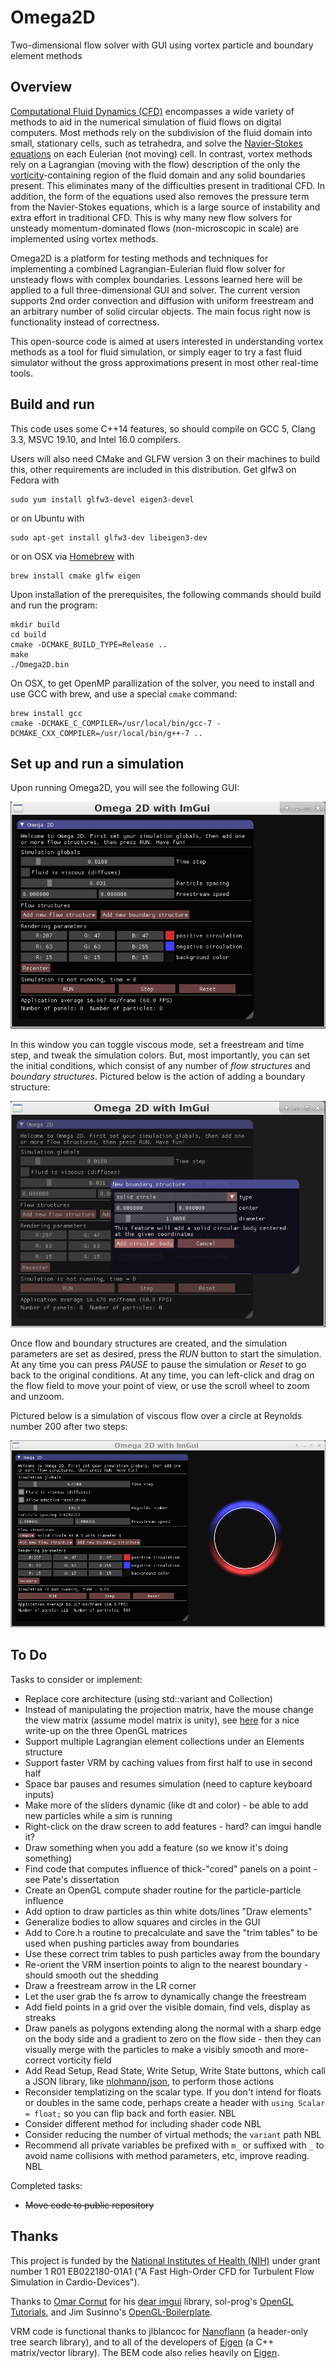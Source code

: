 # Omega2D
Two-dimensional flow solver with GUI using vortex particle and boundary element methods

## Overview
[Computational Fluid Dynamics (CFD)](https://en.wikipedia.org/wiki/Computational_fluid_dynamics) encompasses a wide variety of methods to aid in the numerical simulation of fluid flows on digital computers. Most methods rely on the subdivision of the fluid domain into small, stationary cells, such as tetrahedra, and solve the [Navier-Stokes equations](https://en.wikipedia.org/wiki/Navier%E2%80%93Stokes_equations) on each Eulerian (not moving) cell. In contrast, vortex methods rely on a Lagrangian (moving with the flow) description of the only the [vorticity](https://en.wikipedia.org/wiki/Vorticity)-containing region of the fluid domain and any solid boundaries present. This eliminates many of the difficulties present in traditional CFD. In addition, the form of the equations used also removes the pressure term from the Navier-Stokes equations, which is a large source of instability and extra effort in traditional CFD. This is why many new flow solvers for unsteady momentum-dominated flows (non-microscopic in scale) are implemented using vortex methods.

Omega2D is a platform for testing methods and techniques for implementing a combined Lagrangian-Eulerian fluid flow solver for unsteady flows with complex boundaries. Lessons learned here will be applied to a full three-dimensional GUI and solver. The current version supports 2nd order convection and diffusion with uniform freestream and an arbitrary number of solid circular objects. The main focus right now is functionality instead of correctness.

This open-source code is aimed at users interested in understanding vortex methods as a tool for fluid simulation, or simply eager to try a fast fluid simulator without the gross approximations present in most other real-time tools.

## Build and run
This code uses some C++14 features, so should compile on GCC 5, Clang 3.3, MSVC 19.10, and Intel 16.0 compilers.

Users will also need CMake and GLFW version 3 on their machines to build this, other requirements are included in this distribution. Get glfw3 on Fedora with

    sudo yum install glfw3-devel eigen3-devel

or on Ubuntu with

    sudo apt-get install glfw3-dev libeigen3-dev

or on OSX via [Homebrew](https://docs.brew.sh/Installation) with

    brew install cmake glfw eigen

Upon installation of the prerequisites, the following commands should build and run the program:

    mkdir build
    cd build
    cmake -DCMAKE_BUILD_TYPE=Release ..
    make
    ./Omega2D.bin

On OSX, to get OpenMP parallization of the solver, you need to install and use GCC with brew, and use a special `cmake` command:

    brew install gcc
    cmake -DCMAKE_C_COMPILER=/usr/local/bin/gcc-7 -DCMAKE_CXX_COMPILER=/usr/local/bin/g++-7 ..

## Set up and run a simulation

Upon running Omega2D, you will see the following GUI:

![screenshot](media/Screenshot_v4a.png?raw=true "Fresh GUI window")

In this window you can toggle viscous mode, set a freestream and time step, and tweak the simulation colors. But, most importantly, you can set the initial conditions, which consist of any number of *flow structures* and *boundary structures*. Pictured below is the action of adding a boundary structure:

![screenshot](media/Screenshot_v4b.png?raw=true "Adding a boundary structure")

Once flow and boundary structures are created, and the simulation parameters are set as desired, press the *RUN* button to start the simulation. At any time you can press *PAUSE* to pause the simulation or *Reset* to go back to the original conditions. At any time, you can left-click and drag on the flow field to move your point of view, or use the scroll wheel to zoom and unzoom.

Pictured below is a simulation of viscous flow over a circle at Reynolds number 200 after two steps:

![screenshot](media/Screenshot_v4c.png?raw=true "2D flow over a circular cylinder at Re=200")

## To Do
Tasks to consider or implement:

* Replace core architecture (using std::variant and Collection)
* Instead of manipulating the projection matrix, have the mouse change the view matrix (assume model matrix is unity), see [here](https://solarianprogrammer.com/2013/05/22/opengl-101-matrices-projection-view-model/) for a nice write-up on the three OpenGL matrices
* Support multiple Lagrangian element collections under an Elements structure
* Support faster VRM by caching values from first half to use in second half
* Space bar pauses and resumes simulation (need to capture keyboard inputs)
* Make more of the sliders dynamic (like dt and color) - be able to add new particles while a sim is running
* Right-click on the draw screen to add features - hard? can imgui handle it?
* Draw something when you add a feature (so we know it's doing something)
* Find code that computes influence of thick-"cored" panels on a point - see Pate's dissertation
* Create an OpenGL compute shader routine for the particle-particle influence
* Add option to draw particles as thin white dots/lines "Draw elements"
* Generalize bodies to allow squares and circles in the GUI
* Add to Core.h a routine to precalculate and save the "trim tables" to be used when pushing particles away from boundaries
* Use these correct trim tables to push particles away from the boundary
* Re-orient the VRM insertion points to align to the nearest boundary - should smooth out the shedding
* Draw a freestream arrow in the LR corner
* Let the user grab the fs arrow to dynamically change the freestream
* Add field points in a grid over the visible domain, find vels, display as streaks
* Draw panels as polygons extending along the normal with a sharp edge on the body side and a
  gradient to zero on the flow side - then they can visually merge with the particles to make
  a visibly smooth and more-correct vorticity field
* Add Read Setup, Read State, Write Setup, Write State buttons, which call a JSON library, like [nlohmann/json](https://github.com/nlohmann/json), to perform those actions
* Reconsider templatizing on the scalar type. If you don't intend for floats or doubles in the same code, perhaps create a header with `using Scalar = float;` so you can flip back and forth easier. NBL
* Consider different method for including shader code NBL
* Consider reducing the number of virtual methods; the `variant` path NBL
* Recommend all private variables be prefixed with `m_` or suffixed with `_` to avoid name collisions with method parameters, etc, improve reading. NBL

Completed tasks:

* ~~Move code to public repository~~

## Thanks
This project is funded by the [National Institutes of Health (NIH)](https://www.nih.gov/) under grant number 1 R01 EB022180-01A1 ("A Fast High-Order CFD for Turbulent Flow Simulation in Cardio-Devices").

Thanks to [Omar Cornut](http://www.miracleworld.net/) for his [dear imgui](https://github.com/ocornut/imgui) library, sol-prog's [OpenGL Tutorials](https://github.com/sol-prog/OpenGL-101), and Jim Susinno's [OpenGL-Boilerplate](https://github.com/jimbo00000/OpenGL-Boilerplate).

VRM code is functional thanks to jlblancoc for [Nanoflann](https://github.com/jlblancoc/nanoflann) (a header-only tree search library), and to all of the developers of [Eigen](http://eigen.tuxfamily.org/) (a C++ matrix/vector library). The BEM code also relies heavily on [Eigen](http://eigen.tuxfamily.org/).


